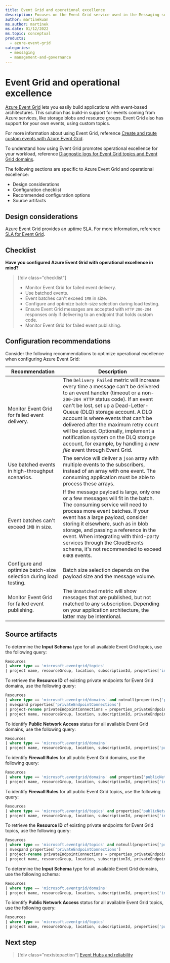 ```yaml
---
title: Event Grid and operational excellence
description: Focuses on the Event Grid service used in the Messaging solution to provide best-practice, configuration recommendations, and design considerations related to Operational excellence.
author: martinekuan
ms.author: martinek
ms.date: 01/12/2022
ms.topic: conceptual
products:
  - azure-event-grid
categories:
  - messaging
  - management-and-governance
---
```


# Event Grid and operational excellence

[Azure Event Grid](/azure/event-grid/overview) lets you easily build applications with event-based architectures. This solution has build-in support for events coming from Azure services, like storage blobs and resource groups. Event Grid also has support for your own events, using custom topics.

For more information about using Event Grid, reference [Create and route custom events with Azure Event Grid](/azure/event-grid/custom-event-quickstart).

To understand how using Event Grid promotes operational excellence for your workload, reference [Diagnostic logs for Event Grid topics and Event Grid domains](/azure/event-grid/diagnostic-logs).

The following sections are specific to Azure Event Grid and operational excellence:

- Design considerations
- Configuration checklist
- Recommended configuration options
- Source artifacts

## Design considerations

Azure Event Grid provides an uptime SLA. For more information, reference [SLA for Event Grid](https://azure.microsoft.com/support/legal/sla/event-grid/v1_0/).

## Checklist

**Have you configured Azure Event Grid with operational excellence in mind?**

> [!div class="checklist"]
> - Monitor Event Grid for failed event delivery.
> - Use batched events.
> - Event batches can't exceed `1MB` in size.
> - Configure and optimize batch-size selection during load testing.
> - Ensure Event Grid messages are accepted with `HTTP` `200-204` responses only if delivering to an endpoint that holds custom code.
> - Monitor Event Grid for failed event publishing.

## Configuration recommendations

Consider the following recommendations to optimize operational excellence when configuring Azure Event Grid:

|Recommendation|Description|
|--------------|-----------|
|Monitor Event Grid for failed event delivery.|The `Delivery Failed` metric will increase every time a message can't be delivered to an event handler (timeout or a non-`200-204 HTTP` status code). If an event can't be lost, set up a Dead-Letter-Queue (DLQ) storage account. A DLQ account is where events that can't be delivered after the maximum retry count will be placed. Optionally, implement a notification system on the DLQ storage account, for example, by handling a *new file* event through Event Grid.|
|Use batched events in high-throughput scenarios.|The service will deliver a `json` array with multiple events to the subscribers, instead of an array with one event. The consuming application must be able to process these arrays.|
|Event batches can't exceed `1MB` in size.|If the message payload is large, only one or a few messages will fit in the batch. The consuming service will need to process more event batches. If your event has a large payload, consider storing it elsewhere, such as in blob storage, and passing a reference in the event. When integrating with third-party services through the CloudEvents schema, it's not recommended to exceed `64KB` events.|
|Configure and optimize batch-size selection during load testing.|Batch size selection depends on the payload size and the message volume.|
|Monitor Event Grid for failed event publishing.|The `Unmatched` metric will show messages that are published, but not matched to any subscription. Depending on your application architecture, the latter may be intentional.|

## Source artifacts

To determine the **Input Schema** type for all available Event Grid topics, use the following query:

```sql
Resources 
| where type == 'microsoft.eventgrid/topics'
| project name, resourceGroup, location, subscriptionId, properties['inputSchema']
```

To retrieve the **Resource ID** of existing private endpoints for Event Grid domains, use the following query:

```sql
Resources 
| where type == 'microsoft.eventgrid/domains' and notnull(properties['privateEndpointConnections']) 
| mvexpand properties['privateEndpointConnections'] 
| project-rename privateEndpointConnections = properties_privateEndpointConnections 
| project name, resourceGroup, location, subscriptionId, privateEndpointConnections['properties']['privateEndpoint']['id']
```

To identify **Public Network Access** status for all available Event Grid domains, use the following query:

```sql
Resources 
| where type == 'microsoft.eventgrid/domains' 
| project name, resourceGroup, location, subscriptionId, properties['publicNetworkAccess']
```

To identify **Firewall Rules** for all public Event Grid domains, use the following query:

```sql
Resources 
| where type == 'microsoft.eventgrid/domains' and properties['publicNetworkAccess'] == 'Enabled'
| project name, resourceGroup, location, subscriptionId, properties['inboundIpRules']
```

To identify **Firewall Rules** for all public Event Grid topics, use the following query:

```sql
Resources 
| where type == 'microsoft.eventgrid/topics' and properties['publicNetworkAccess'] == 'Enabled'
| project name, resourceGroup, location, subscriptionId, properties['inboundIpRules']
```

To retrieve the **Resource ID** of existing private endpoints for Event Grid topics, use the following query:

```sql
Resources 
| where type == 'microsoft.eventgrid/topics' and notnull(properties['privateEndpointConnections']) 
| mvexpand properties['privateEndpointConnections'] 
| project-rename privateEndpointConnections = properties_privateEndpointConnections 
| project name, resourceGroup, location, subscriptionId, privateEndpointConnections['properties']['privateEndpoint']['id']
```

To determine the **Input Schema** type for all available Event Grid domains, use the following schema:

```sql
Resources 
| where type == 'microsoft.eventgrid/domains'
| project name, resourceGroup, location, subscriptionId, properties['inputSchema']
```

To identify **Public Network Access** status for all available Event Grid topics, use the following query:

```sql
Resources 
| where type == 'microsoft.eventgrid/topics' 
| project name, resourceGroup, location, subscriptionId, properties['publicNetworkAccess']
```

## Next step

> [!div class="nextstepaction"]
> [Event Hubs and reliability](../event-hubs/reliability.md)

